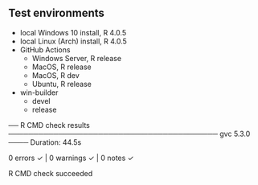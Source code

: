 ## Test environments

- local Windows 10 install, R 4.0.5
- local Linux (Arch) install, R 4.0.5
- GitHub Actions
   - Windows Server, R release
   - MacOS, R release
   - MacOS, R dev
   - Ubuntu, R release
- win-builder
   - devel
   - release

── R CMD check results ────────────────────────────────────────── gvc 5.3.0 ────
Duration: 44.5s

0 errors ✓ | 0 warnings ✓ | 0 notes ✓

R CMD check succeeded
